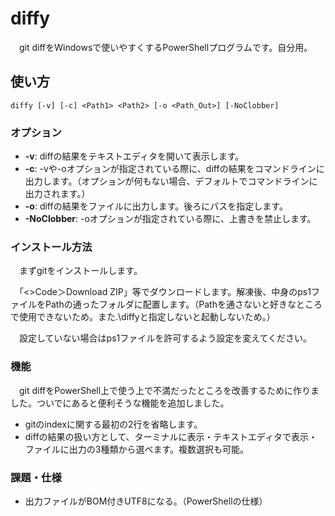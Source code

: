 # diffy
　git diffをWindowsで使いやすくするPowerShellプログラムです。自分用。

## 使い方
```
diffy [-v] [-c] <Path1> <Path2> [-o <Path_Out>] [-NoClobber]
```

### オプション
- **-v**: diffの結果をテキストエディタを開いて表示します。
- **-c**: -vや-oオプションが指定されている際に、diffの結果をコマンドラインに出力します。（オプションが何もない場合、デフォルトでコマンドラインに出力されます。）
- **-o**: diffの結果をファイルに出力します。後ろにパスを指定します。
- **-NoClobber**: -oオプションが指定されている際に、上書きを禁止します。

### インストール方法
　まずgitをインストールします。
 
　「<>Code＞Download ZIP」等でダウンロードします。解凍後、中身のps1ファイルをPathの通ったフォルダに配置します。（Pathを通さないと好きなところで使用できないため。また.\diffyと指定しないと起動しないため。）
 
 　設定していない場合はps1ファイルを許可するよう設定を変えてください。

### 機能
　git diffをPowerShell上で使う上で不満だったところを改善するために作りました。ついでにあると便利そうな機能を追加しました。
 
 - gitのindexに関する最初の2行を省略します。
 - diffの結果の扱い方として、ターミナルに表示・テキストエディタで表示・ファイルに出力の3種類から選べます。複数選択も可能。

### 課題・仕様
- 出力ファイルがBOM付きUTF8になる。（PowerShellの仕様）
